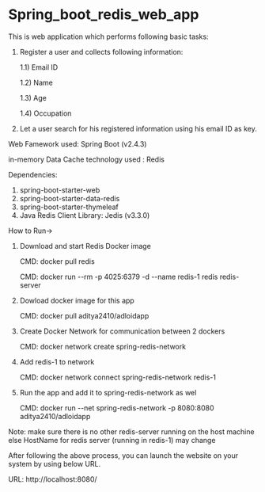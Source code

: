 # Spring_boot_redis_web_app

This is web application which performs following basic tasks:<p>
1) Register a user and collects following information:<p>
  1.1) Email ID<p>
  1.2) Name<p>
  1.3) Age<p>
  1.4) Occupation<p>
2) Let a user search for his registered information using his email ID as key.<p>


Web Famework used: Spring Boot (v2.4.3)<p>
in-memory Data Cache technology used : Redis<p>

Dependencies:
1) spring-boot-starter-web
2) spring-boot-starter-data-redis
3) spring-boot-starter-thymeleaf
4) Java Redis Client Library: Jedis (v3.3.0)


How to Run->
1) Download and start Redis Docker image <p>
CMD: docker pull redis <p>
CMD: docker run --rm -p 4025:6379 -d --name redis-1 redis redis-server<p>

2) Dowload docker image for this app <p>
CMD: docker pull aditya2410/adloidapp <p>

3) Create Docker Network for communication between 2 dockers <p>
CMD: docker network create spring-redis-network <p>

4) Add redis-1 to network <p>
CMD: docker network connect spring-redis-network redis-1 <p>

5) Run the app and add it to spring-redis-network as wel <p>
CMD: docker run --net spring-redis-network -p 8080:8080 aditya2410/adloidapp <p>

Note: make sure there is no other redis-server running on the host machine else HostName for redis server (running in redis-1) may change <p>

After following the above process, you can launch the website on your system by using below URL.<p>
URL: http://localhost:8080/
